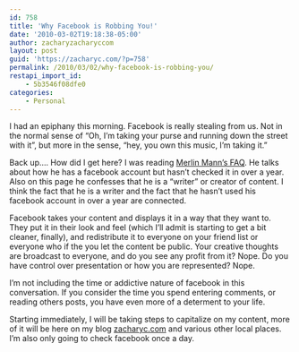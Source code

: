 ```yaml
---
id: 758
title: 'Why Facebook is Robbing You!'
date: '2010-03-02T19:18:38-05:00'
author: zacharyzacharyccom
layout: post
guid: 'https://zacharyc.com/?p=758'
permalink: /2010/03/02/why-facebook-is-robbing-you/
restapi_import_id:
    - 5b3546f08dfe0
categories:
    - Personal
---
```


I had an epiphany this morning. Facebook is really stealing from us. Not in the normal sense of “Oh, I’m taking your purse and running down the street with it”, but more in the sense, “hey, you own this music, I’m taking it.”

Back up…. How did I get here? I was reading [Merlin Mann’s FAQ](http://www.merlinmann.com/faqs/). He talks about how he has a facebook account but hasn’t checked it in over a year. Also on this page he confesses that he is a “writer” or creator of content. I think the fact that he is a writer and the fact that he hasn’t used his facebook account in over a year are connected.

Facebook takes your content and displays it in a way that they want to. They put it in their look and feel (which I’ll admit is starting to get a bit cleaner, finally), and redistribute it to everyone on your friend list or everyone who if the you let the content be public. Your creative thoughts are broadcast to everyone, and do you see any profit from it? Nope. Do you have control over presentation or how you are represented? Nope.

I’m not including the time or addictive nature of facebook in this conversation. If you consider the time you spend entering comments, or reading others posts, you have even more of a determent to your life.

Starting immediately, I will be taking steps to capitalize on my content, more of it will be here on my blog [zacharyc.com](https://zacharyc.com) and various other local places. I’m also only going to check facebook once a day.